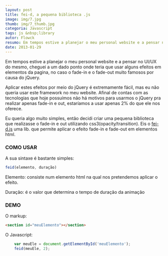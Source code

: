 ```yaml
---
layout: post
title: fei-d, a pequena biblioteca .js
image: img/7.jpg
thumb: img/7_thumb.jpg
categoria: Javascript
tags: js &nbsp;library
autor: Flowck
resumo: Em tempos estive a planejar o meu personal website e a pensar no UI/UX do mesmo, cheguei a um dado ponto onde teria que usar alguns efeitos em elementos da pagina, no caso o fade-in e o fade-out muito famosos por causa do jQuery.
date: 2013-01-29
---
```


Em tempos estive a planejar o meu personal website e a pensar no UI/UX do mesmo, cheguei a um dado ponto onde teria que usar alguns efeitos em elementos da pagina, no caso o fade-in e o fade-out muito famosos por causa do jQuery.

Aplicar estes efeitos por meio do jQuery é extremamente fácil, mas eu não queria usar este framework no meu website. Afinal de contas com as tecnologias que hoje possuímos não há motivos para usarmos o jQuery pra realizar apenas fade-in e out, estaríamos a usar apenas 2% do que ele nos oferece.

Eu queria algo muito simples, então decidi criar uma pequena biblioteca que realizasse o fade-in e out utilizando css3(opacity/transition). Eis o [fei-d.js](https://github.com/Flowck/fei-d) uma lib. que permite aplicar o efeito fade-in e fade-out em elementos html.

### COMO USAR

A sua sintaxe é bastante simples: 
``` javascript
feid(elemento, duração)
```

Elemento: consiste num elemento html na qual nos pretendemos aplicar o efeito.

Duração: é o valor que determina o tempo de duração da animação

### DEMO

O markup:
``` html
<section id="meuElemento"></section>
``` 
O Javascript:

``` javascript
	var meuEle = document.getElementById('meuElemento');
	feid(meuEle, 2);
``` 
